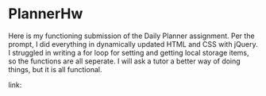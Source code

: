 # PlannerHw

Here is my functioning submission of the Daily Planner assignment. Per the prompt, I did everything in dynamically updated HTML and CSS with jQuery.
I struggled in writing a for loop for setting and getting local storage items, so the functions are all seperate. I will ask a tutor a better way of doing things, 
but it is all functional.

link: 
